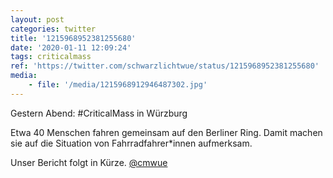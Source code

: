 ```yaml
---
layout: post
categories: twitter
title: '1215968952381255680'
date: '2020-01-11 12:09:24'
tags: criticalmass
ref: 'https://twitter.com/schwarzlichtwue/status/1215968952381255680'
media:
    - file: '/media/1215968912946487302.jpg'
---
```

Gestern Abend: #CriticalMass in Würzburg



Etwa 40 Menschen fahren gemeinsam auf den Berliner Ring. Damit machen sie auf die Situation von Fahrradfahrer\*innen aufmerksam.



Unser Bericht folgt in Kürze. [@cmwue](https://twitter.com/cmwue)  

